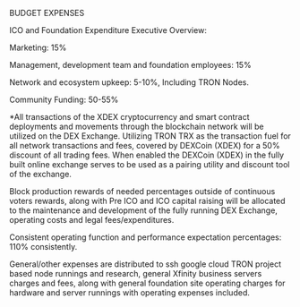BUDGET EXPENSES

ICO and Foundation Expenditure Executive Overview:

Marketing: 15%

Management, development team and foundation employees: 15%

Network and ecosystem upkeep: 5-10%, Including TRON Nodes.

Community Funding: 50-55%

*All transactions of the XDEX cryptocurrency and smart contract deployments and movements through the blockchain network will be utilized on the DEX Exchange. Utilizing TRON TRX as the transaction fuel for all network transactions and fees, covered by DEXCoin (XDEX) for a 50% discount of all trading fees. When enabled the DEXCoin (XDEX) in the fully built online exchange serves to be used as a pairing utility and discount tool of the exchange.

Block production rewards of needed percentages outside of continuous voters rewards, along with Pre ICO and ICO capital raising will be allocated to the maintenance and development of the fully running DEX Exchange, operating costs and legal fees/expenditures.

Consistent operating function and performance expectation percentages: 110% consistently.

General/other expenses are distributed to ssh google cloud TRON project based node runnings and research, general Xfinity business servers charges and fees, along with general foundation site operating charges for hardware and server runnings with operating expenses included.


